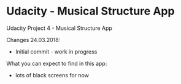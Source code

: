 # Udacity - Musical Structure App
Udacity Project 4 - Musical Structure App

Changes 24.03.2018:
- Initial commit - work in progress

What you can expect to find in this app:
- lots of black screens for now